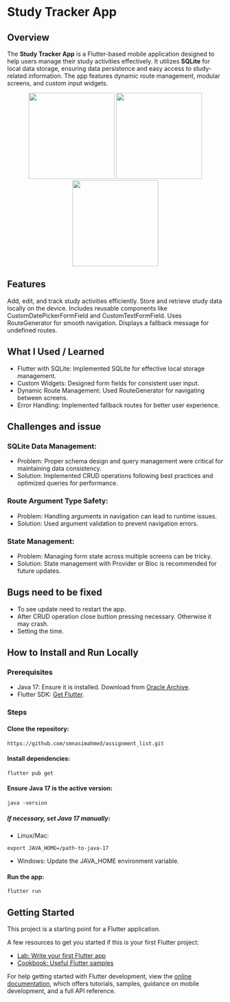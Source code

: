# Study Tracker App

## Overview
The **Study Tracker App** is a Flutter-based mobile application designed to help users manage their study activities effectively. It utilizes **SQLite** for local data storage, ensuring data persistence and easy access to study-related information. The app features dynamic route management, modular screens, and custom input widgets.

<p align="center">
  <img src="https://github.com/user-attachments/assets/875a9c8d-b990-4292-a2b6-c81159439efd" width="200"/>
  <img src="https://github.com/user-attachments/assets/75cbbd6c-9105-4caa-bcc5-80642eae4770" width="200"/>
  <img src="https://github.com/user-attachments/assets/3fa38fed-6c24-4544-a27d-f2f999dec43f" width="200"/>
</p>

## Features
Add, edit, and track study activities efficiently.
Store and retrieve study data locally on the device.
Includes reusable components like CustomDatePickerFormField and CustomTextFormField.
Uses RouteGenerator for smooth navigation.
Displays a fallback message for undefined routes.

## What I Used / Learned
* Flutter with SQLite: Implemented SQLite for effective local storage management.
* Custom Widgets: Designed form fields for consistent user input.
* Dynamic Route Management: Used RouteGenerator for navigating between screens.
* Error Handling: Implemented fallback routes for better user experience.

## Challenges and issue

### SQLite Data Management:
* Problem: Proper schema design and query management were critical for maintaining data consistency.
* Solution: Implemented CRUD operations following best practices and optimized queries for performance.


### Route Argument Type Safety:
* Problem: Handling arguments in navigation can lead to runtime issues.
* Solution: Used argument validation to prevent navigation errors.

### State Management:
* Problem: Managing form state across multiple screens can be tricky.
* Solution: State management with Provider or Bloc is recommended for future updates.


## Bugs need to be fixed
* To see update need to restart the app.
* After CRUD operation close buttion pressing necessary. Otherwise it may crash.
* Setting the time.


## How to Install and Run Locally
### Prerequisites
* Java 17: Ensure it is installed. Download from [Oracle Archive](https://www.oracle.com/java/technologies/javase/jdk17-archive-downloads.html).
* Flutter SDK: [Get Flutter](https://docs.flutter.dev/get-started/install/windows).

### Steps
#### Clone the repository:
```
https://github.com/smnasimahmed/assignment_list.git
```

#### Install dependencies:
```
flutter pub get
```

#### Ensure Java 17 is the active version:
```
java -version
```
##### If necessary, set Java 17 manually:

* Linux/Mac:
```
export JAVA_HOME=/path-to-java-17
```
* Windows: Update the JAVA_HOME environment variable.
#### Run the app:
```
flutter run
```

## Getting Started

This project is a starting point for a Flutter application.

A few resources to get you started if this is your first Flutter project:

- [Lab: Write your first Flutter app](https://docs.flutter.dev/get-started/codelab)
- [Cookbook: Useful Flutter samples](https://docs.flutter.dev/cookbook)

For help getting started with Flutter development, view the
[online documentation](https://docs.flutter.dev/), which offers tutorials,
samples, guidance on mobile development, and a full API reference.
